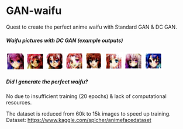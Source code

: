 # GAN-waifu
Quest to create the perfect anime waifu with Standard GAN & DC GAN.

##### Waifu pictures with DC GAN (example outputs)
<img src="generated-waifus/1.png" width="50px" height="50px"/> <img src="generated-waifus/2.png" width="50px" height="50px"/> <img src="generated-waifus/3.png" width="50px" height="50px"/> <img src="generated-waifus/4.png" width="50px" height="50px"/> <img src="generated-waifus/5.png" width="50px" height="50px"/> <img src="generated-waifus/6.png" width="50px" height="50px"/> <img src="generated-waifus/7.png" width="50px" height="50px"/> <img src="generated-waifus/8.png" width="50px" height="50px"/> 
    
##### Did I generate the perfect waifu?
No due to insufficient training (20 epochs) & lack of computational resources. 

The dataset is reduced from 60k to 15k images to speed up training.   
Dataset: https://www.kaggle.com/splcher/animefacedataset
